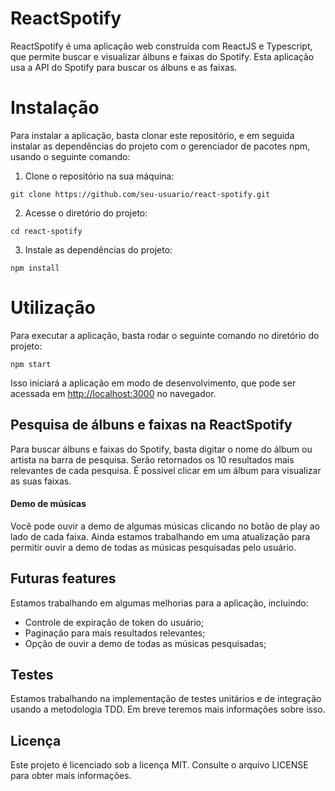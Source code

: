 # ReactSpotify

ReactSpotify é uma aplicação web construída com ReactJS e Typescript, que permite buscar e visualizar álbuns e faixas do Spotify. Esta aplicação usa a API do Spotify para buscar os álbuns e as faixas.

# Instalação
Para instalar a aplicação, basta clonar este repositório, e em seguida instalar as dependências do projeto com o gerenciador de pacotes npm, usando o seguinte comando:

1. Clone o repositório  na sua máquina:


``` copy
git clone https://github.com/seu-usuario/react-spotify.git
```

2. Acesse o diretório do projeto:

```
cd react-spotify
```

3. Instale as dependências do projeto:

```
npm install
```
# Utilização
Para executar a aplicação, basta rodar o seguinte comando no diretório do projeto:

```
npm start
```

Isso iniciará a aplicação em modo de desenvolvimento, que pode ser acessada em <http://localhost:3000> no navegador.

## Pesquisa de álbuns e faixas na **ReactSpotify**

Para buscar álbuns e faixas do Spotify, basta digitar o nome do álbum ou artista na barra de pesquisa. Serão retornados os 10 resultados mais relevantes de cada pesquisa. É possível clicar em um álbum para visualizar as suas faixas.

#### Demo de músicas
Você pode ouvir a demo de algumas músicas clicando no botão de play ao lado de cada faixa. Ainda estamos trabalhando em uma atualização para permitir ouvir a demo de todas as músicas pesquisadas pelo usuário.

## Futuras features
 Estamos trabalhando em algumas melhorias para a aplicação, incluindo:
 
 * Controle de expiração de token do usuário;
 * Paginação para mais resultados relevantes;
 * Opção de ouvir a demo de todas as músicas pesquisadas;

## Testes
Estamos trabalhando na implementação de testes unitários e de integração usando a metodologia TDD. 
Em breve teremos mais informações sobre isso.


## Licença
Este projeto é licenciado sob a licença MIT. Consulte o arquivo LICENSE para obter mais informações.
